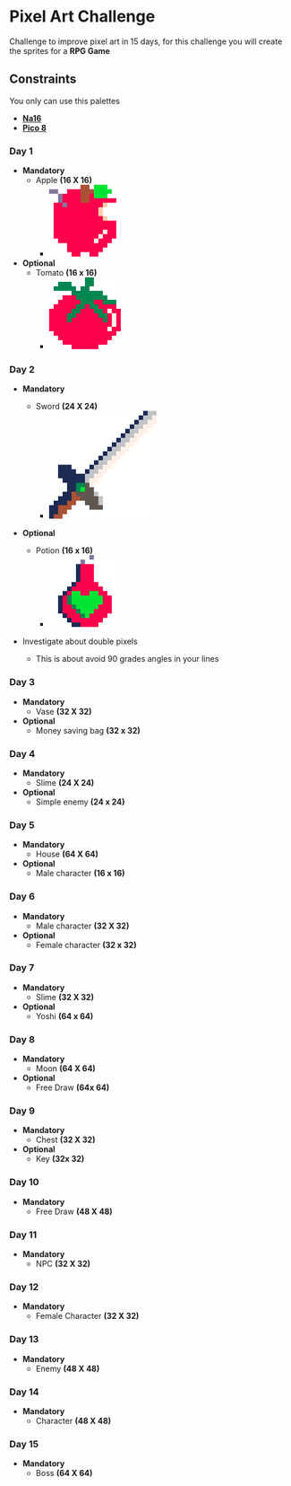 # Pixel Art Challenge

Challenge to improve pixel art in 15 days, for this challenge you will create the sprites for a **RPG Game**

## Constraints

You only can use this palettes
* **[Na16](https://lospec.com/palette-list/na16)** 
* **[Pico 8](https://lospec.com/palette-list/pico-8)** 

### Day 1
* **Mandatory**
	* Apple **(16 X 16)**
    	* ![Alt Text](https://github.com/LatorreDev/Pixel-Art-Challenge/blob/main/Day_1/Apple.png)
* **Optional**
	* Tomato **(16 x 16)**
    	* ![Alt Text](https://github.com/LatorreDev/Pixel-Art-Challenge/blob/main/Day_1/Tomato.png)
### Day 2
* **Mandatory**
	* Sword **(24 X 24)**
		* ![Alt Text](https://github.com/LatorreDev/Pixel-Art-Challenge/blob/main/Day_2/sword.png)
	
* **Optional**
	* Potion **(16 x 16)**
		* ![Alt text](https://github.com/LatorreDev/Pixel-Art-Challenge/blob/main/Day_2/resized-potion-export.png)
* Investigate about double pixels
	* This is about avoid 90 grades angles in your lines
### Day 3
* **Mandatory**
	* Vase **(32 X 32)**
* **Optional**
	* Money saving bag **(32 x 32)** 
### Day 4
* **Mandatory**
	* Slime **(24 X 24)**
* **Optional**
	* Simple enemy **(24 x 24)** 
### Day 5
* **Mandatory**
	* House **(64 X 64)**
* **Optional**
	* Male character **(16 x 16)** 
### Day 6
* **Mandatory**
	* Male character **(32 X 32)**
* **Optional**
	* Female character **(32 x 32)** 
### Day 7
* **Mandatory**
	* Slime **(32 X 32)**
* **Optional**
	* Yoshi **(64 x 64)** 
### Day 8
* **Mandatory**
	* Moon **(64 X 64)**
* **Optional**
	* Free Draw **(64x 64)** 
### Day 9
* **Mandatory**
	* Chest **(32 X 32)**
* **Optional**
	* Key **(32x 32)** 
### Day 10
* **Mandatory**
	* Free Draw **(48 X 48)**
### Day 11
* **Mandatory**
	* NPC **(32 X 32)**
### Day 12
* **Mandatory**
	* Female Character **(32 X 32)**
### Day 13
* **Mandatory**
	* Enemy **(48 X 48)**
### Day 14
* **Mandatory**
	* Character **(48 X 48)**
### Day 15
* **Mandatory**
	* Boss **(64 X 64)**

